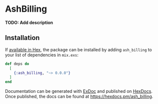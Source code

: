 # AshBilling

**TODO: Add description**

## Installation

If [available in Hex](https://hex.pm/docs/publish), the package can be installed
by adding `ash_billing` to your list of dependencies in `mix.exs`:

```elixir
def deps do
  [
    {:ash_billing, "~> 0.0.0"}
  ]
end
```

Documentation can be generated with [ExDoc](https://github.com/elixir-lang/ex_doc)
and published on [HexDocs](https://hexdocs.pm). Once published, the docs can
be found at <https://hexdocs.pm/ash_billing>.


